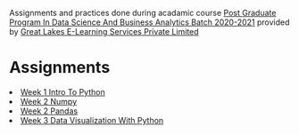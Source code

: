 Assignments and practices done during acadamic course <a href="https://www.greatlearning.in/pg-program-dsba">Post Graduate Program In Data Science And Business Analytics Batch 2020-2021</a> provided by <a href="www.greatlearning.com">Great Lakes E-Learning Services Private Limited</a>
<h1>Assignments</h1>
<li><a href="https://htmlpreview.github.io/?https://github.com/theshreyansh/greatlearning-pgp-dsba/blob/development/Week_1_Intro_To_Python.html">Week 1 Intro To Python</a></li>
<li><a href="https://htmlpreview.github.io/?https://github.com/theshreyansh/greatlearning-pgp-dsba/blob/development/Week_2_Numpy.html">Week 2 Numpy</a></li>
<li><a href="https://htmlpreview.github.io/?https://github.com/theshreyansh/greatlearning-pgp-dsba/blob/development/Week_2_Pandas.html">Week 2 Pandas</a></li>
<li><a href="https://htmlpreview.github.io/?https://github.com/theshreyansh/greatlearning-pgp-dsba/blob/development/Week_3_Data_Viz_With_Python.html">Week 3 Data Visualization With Python</a></li>